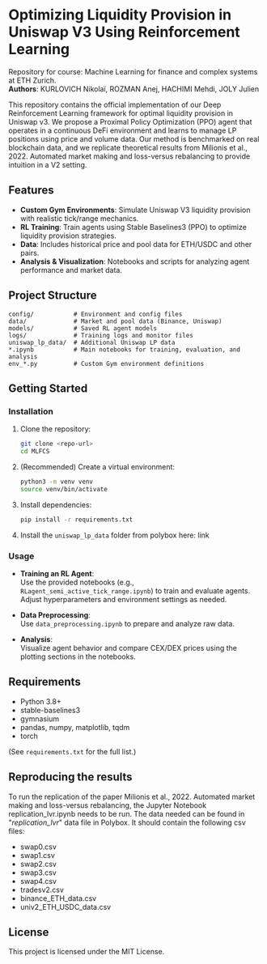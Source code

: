 # Optimizing Liquidity Provision in Uniswap V3 Using Reinforcement Learning
Repository for course: Machine Learning for finance and complex systems at ETH Zurich. <br>
**Authors**: KURLOVICH Nikolaï, ROZMAN Anej, HACHIMI Mehdi, JOLY Julien

This repository contains the official implementation of our Deep Reinforcement Learning framework for optimal liquidity provision in Uniswap v3. We propose a Proximal Policy Optimization (PPO) agent that operates in a continuous DeFi environment and learns to manage LP positions using price and volume data. Our method is benchmarked on real blockchain data, and we replicate theoretical results from Milionis et al., 2022. Automated market making and loss-versus rebalancing to provide intuition in a V2 setting.

## Features

- **Custom Gym Environments**: Simulate Uniswap V3 liquidity provision with realistic tick/range mechanics.
- **RL Training**: Train agents using Stable Baselines3 (PPO) to optimize liquidity provision strategies.
- **Data**: Includes historical price and pool data for ETH/USDC and other pairs.
- **Analysis & Visualization**: Notebooks and scripts for analyzing agent performance and market data.

## Project Structure

```
config/           # Environment and config files
data/             # Market and pool data (Binance, Uniswap)
models/           # Saved RL agent models
logs/             # Training logs and monitor files
uniswap_lp_data/  # Additional Uniswap LP data
*.ipynb           # Main notebooks for training, evaluation, and analysis
env_*.py          # Custom Gym environment definitions
```

## Getting Started

### Installation

1. Clone the repository:
   ```bash
   git clone <repo-url>
   cd MLFCS
   ```
2. (Recommended) Create a virtual environment:
   ```bash
   python3 -m venv venv
   source venv/bin/activate
   ```
3. Install dependencies:
   ```bash
   pip install -r requirements.txt
   ```
4. Install the `uniswap_lp_data` folder from polybox here: link

### Usage

- **Training an RL Agent**:  
  Use the provided notebooks (e.g., `RLagent_semi_active_tick_range.ipynb`) to train and evaluate agents.  
  Adjust hyperparameters and environment settings as needed.

- **Data Preprocessing**:  
  Use `data_preprocessing.ipynb` to prepare and analyze raw data.

- **Analysis**:  
  Visualize agent behavior and compare CEX/DEX prices using the plotting sections in the notebooks.

## Requirements

- Python 3.8+
- stable-baselines3
- gymnasium
- pandas, numpy, matplotlib, tqdm
- torch

(See `requirements.txt` for the full list.)

## Reproducing the results
To run the replication of the paper Milionis et al., 2022. Automated market making and loss-versus rebalancing, the Jupyter Notebook replication_lvr.ipynb needs to be run. The data needed can be found in "_replication_lvr_" data file in Polybox. It should contain the following csv files:
* swap0.csv
* swap1.csv
* swap2.csv
* swap3.csv
* swap4.csv
* tradesv2.csv
* binance_ETH_data.csv
* univ2_ETH_USDC_data.csv

## License

This project is licensed under the MIT License. 
